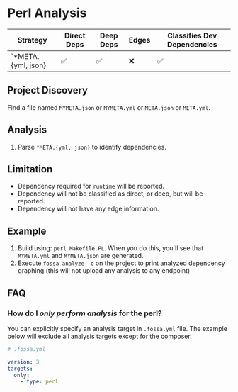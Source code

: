 # Perl Analysis

| Strategy           | Direct Deps        | Deep Deps          | Edges | Classifies Dev Dependencies |
| ------------------ | ------------------ | ------------------ | ----- | --------------------------- |
| `*META.{yml, json} | :white_check_mark: | :white_check_mark: | :x:   | :white_check_mark:          |

## Project Discovery

Find a file named `MYMETA.json` or `MYMETA.yml` or `META.json` or `META.yml`.

## Analysis

1. Parse `*META.{yml, json}` to identify dependencies.

## Limitation

- Dependency required for `runtime` will be reported.
- Dependency will not be classified as direct, or deep, but will be reported.
- Dependency will not have any edge information.

## Example 

1. Build using: `perl Makefile.PL`. When you do this, you'll see that `MYMETA.yml` and `MYMETA.json` are generated.
4. Execute `fossa analyze -o` on the project to print analyzed dependency graphing (this will not upload any analysis to any endpoint)

## FAQ

### How do I *only perform analysis* for the perl?

You can explicitly specify an analysis target in `.fossa.yml` file. The example below will exclude all analysis targets except for the composer. 

```yaml
# .fossa.yml 

version: 3
targets:
  only:
    - type: perl
```